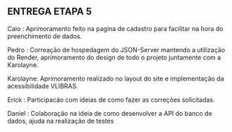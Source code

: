 ## ENTREGA ETAPA 5

Caio : Aprimoramento feito na pagina de cadastro para facilitar na hora do preenchimento de dados.

Pedro : Correação de hospedagem do JSON-Server mantendo a utilização do Render, aprimoramento do design de todo o projeto juntamente com a Karolayne.

Karolayne: Aprimoramento realizado no layout do site e implementação da acessibilidade VLIBRAS.

Erick : Participacão com ideias de como fazer as correções solicitadas. 

Daniel : Colaboração na ideia de como desenvolver a API do banco de dados, ajuda na realização de testes
